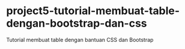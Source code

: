 # project5-tutorial-membuat-table-dengan-bootstrap-dan-css
Tutorial membuat table dengan bantuan CSS dan Bootstrap
